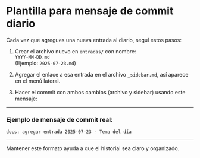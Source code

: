 # Plantilla para mensaje de commit diario

Cada vez que agregues una nueva entrada al diario, seguí estos pasos:

1. Crear el archivo nuevo en `entradas/` con nombre:  
   `YYYY-MM-DD.md`  
   (Ejemplo: `2025-07-23.md`)

2. Agregar el enlace a esa entrada en el archivo `_sidebar.md`, así aparece en el menú lateral.

3. Hacer el commit con ambos cambios (archivo y sidebar) usando este mensaje:


---

### Ejemplo de mensaje de commit real:
```
docs: agregar entrada 2025-07-23 - Tema del día
```
---

Mantener este formato ayuda a que el historial sea claro y organizado.
